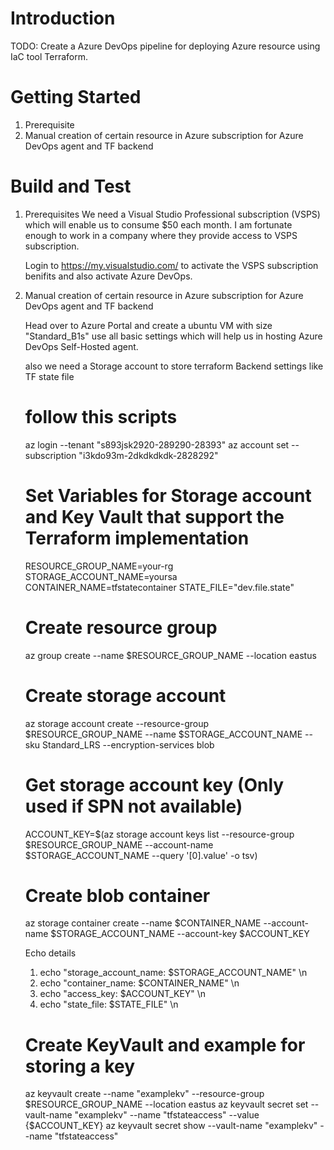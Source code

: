 # Introduction 
TODO: Create a Azure DevOps pipeline for deploying Azure resource using IaC tool Terraform.

# Getting Started

1.	Prerequisite
2.  Manual creation of certain resource in Azure subscription for Azure DevOps agent and TF backend

# Build and Test
1. Prerequisites
    We need a Visual Studio Professional subscription (VSPS) which will enable us to consume $50 each month.
    I am fortunate enough to work in a company where they provide access to VSPS subscription.
    
    Login to https://my.visualstudio.com/ to activate the VSPS subscription benifits and also activate Azure DevOps.

2. Manual creation of certain resource in Azure subscription for Azure DevOps agent and TF backend

    Head over to Azure Portal and create a ubuntu VM with size "Standard_B1s" use all basic settings which will help us in hosting Azure DevOps Self-Hosted agent.

    also we need a Storage account to store terraform Backend settings like TF state file
    
    # follow this scripts 

    az login --tenant "s893jsk2920-289290-28393"
    az account set --subscription "i3kdo93m-2dkdkdkdk-2828292"


    # Set Variables for Storage account and Key Vault that support the Terraform implementation
    RESOURCE_GROUP_NAME=your-rg
    STORAGE_ACCOUNT_NAME=yoursa
    CONTAINER_NAME=tfstatecontainer
    STATE_FILE="dev.file.state"

    # Create resource group
    az group create --name $RESOURCE_GROUP_NAME --location eastus

    # Create storage account
    az storage account create --resource-group $RESOURCE_GROUP_NAME --name $STORAGE_ACCOUNT_NAME --sku Standard_LRS --encryption-services blob

    # Get storage account key (Only used if SPN not available)
    ACCOUNT_KEY=$(az storage account keys list --resource-group $RESOURCE_GROUP_NAME --account-name $STORAGE_ACCOUNT_NAME --query '[0].value' -o tsv)

    # Create blob container
    az storage container create --name $CONTAINER_NAME --account-name $STORAGE_ACCOUNT_NAME --account-key $ACCOUNT_KEY

    Echo details
    1) echo "storage_account_name: $STORAGE_ACCOUNT_NAME" \n
    2) echo "container_name: $CONTAINER_NAME" \n 
    3) echo "access_key: $ACCOUNT_KEY" \n
    4) echo "state_file: $STATE_FILE" \n

    # Create KeyVault and example for storing a key
    az keyvault create --name "examplekv" --resource-group $RESOURCE_GROUP_NAME --location eastus
    az keyvault secret set --vault-name "examplekv" --name "tfstateaccess" --value {$ACCOUNT_KEY}
    az keyvault secret show --vault-name "examplekv" --name "tfstateaccess"